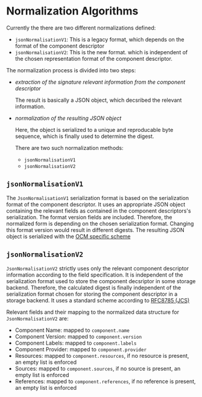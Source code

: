 # Normalization Algorithms

Currently the there are two different normalizations defined:

- `jsonNormalisationV1`: This is a legacy format, which depends on the format of the
  component descriptor
- `jsonNormalisationV2`: This is the new format. which is independent of the
  chosen representation format of the component descriptor.

The normalization process is divided into two steps:

- *extraction of the signature relevant information from the component descriptor*

  The result is basically a JSON object, which decsribed the relevant information.

- *normalization of the resulting JSON object*

  Here, the object is serialized to a unique and reproducable byte sequence, which is finally used to determine the digest.

  There are two such normalization methods:
  - `jsonNormalisationV1`
  - `jsonNormalisationV2`

## `jsonNormalisationV1`

The `JsonNormalisationV1` serialization format is based on the serialization format of the component descriptor.
It uses an appropriate JSON object containing the relevant fields as contained in the component descriptors's serialization.
The format version fields are included. Therefore, the normalized form is depending on the chosen serialization format.
Changing this format version would result in different digests.
The resulting JSON object is serialized with the [OCM specific scheme](../../02-processing/05-component-descriptor-normalization.md#generic-normalization-format)

## `jsonNormalisationV2`

`JsonNormalisationV2` strictly uses only the relevant component descriptor
information according to the field specification. It is independent of the serialization format used to store the component decsriptor in some storage backend. Therefore, the calculated digest is finally independent of the serialization format chosen for storing the component descriptor in a storage backend. It uses a standard scheme according to [RFC8785 (JCS)](https://www.rfc-editor.org/rfc/rfc8785)

Relevant fields and their mapping to the normalized data structure for `JsonNormalisationV2` are:

- Component Name: mapped to `component.name`
- Component Version: mapped to `component.version`
- Component Labels: mapped to `component.labels`
- Component Provider: mapped to `component.provider`
- Resources: mapped to `component.resources`, if no resource is present, an empty list is enforced
- Sources: mapped to `component.sources`, if no source is present, an empty list is enforced
- References: mapped to `component.references`, if no reference is present, an empty list is enforced
